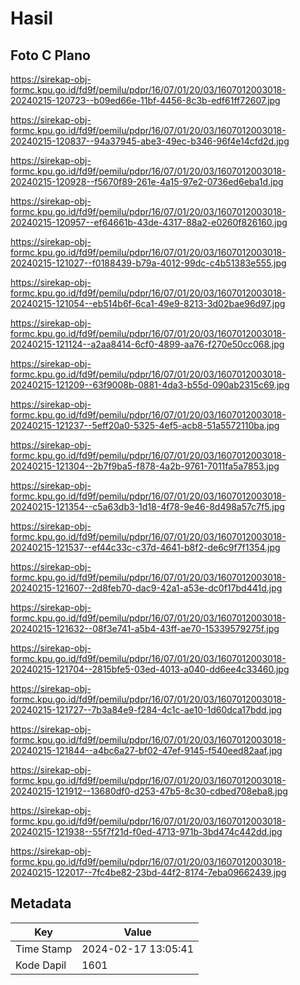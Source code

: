 # Hasil

## Foto C Plano

https://sirekap-obj-formc.kpu.go.id/fd9f/pemilu/pdpr/16/07/01/20/03/1607012003018-20240215-120723--b09ed66e-11bf-4456-8c3b-edf61ff72607.jpg

https://sirekap-obj-formc.kpu.go.id/fd9f/pemilu/pdpr/16/07/01/20/03/1607012003018-20240215-120837--94a37945-abe3-49ec-b346-96f4e14cfd2d.jpg

https://sirekap-obj-formc.kpu.go.id/fd9f/pemilu/pdpr/16/07/01/20/03/1607012003018-20240215-120928--f5670f89-261e-4a15-97e2-0736ed6eba1d.jpg

https://sirekap-obj-formc.kpu.go.id/fd9f/pemilu/pdpr/16/07/01/20/03/1607012003018-20240215-120957--ef64661b-43de-4317-88a2-e0260f826160.jpg

https://sirekap-obj-formc.kpu.go.id/fd9f/pemilu/pdpr/16/07/01/20/03/1607012003018-20240215-121027--f0188439-b79a-4012-99dc-c4b51383e555.jpg

https://sirekap-obj-formc.kpu.go.id/fd9f/pemilu/pdpr/16/07/01/20/03/1607012003018-20240215-121054--eb514b6f-6ca1-49e9-8213-3d02bae96d97.jpg

https://sirekap-obj-formc.kpu.go.id/fd9f/pemilu/pdpr/16/07/01/20/03/1607012003018-20240215-121124--a2aa8414-6cf0-4899-aa76-f270e50cc068.jpg

https://sirekap-obj-formc.kpu.go.id/fd9f/pemilu/pdpr/16/07/01/20/03/1607012003018-20240215-121209--63f9008b-0881-4da3-b55d-090ab2315c69.jpg

https://sirekap-obj-formc.kpu.go.id/fd9f/pemilu/pdpr/16/07/01/20/03/1607012003018-20240215-121237--5eff20a0-5325-4ef5-acb8-51a5572110ba.jpg

https://sirekap-obj-formc.kpu.go.id/fd9f/pemilu/pdpr/16/07/01/20/03/1607012003018-20240215-121304--2b7f9ba5-f878-4a2b-9761-7011fa5a7853.jpg

https://sirekap-obj-formc.kpu.go.id/fd9f/pemilu/pdpr/16/07/01/20/03/1607012003018-20240215-121354--c5a63db3-1d18-4f78-9e46-8d498a57c7f5.jpg

https://sirekap-obj-formc.kpu.go.id/fd9f/pemilu/pdpr/16/07/01/20/03/1607012003018-20240215-121537--ef44c33c-c37d-4641-b8f2-de6c9f7f1354.jpg

https://sirekap-obj-formc.kpu.go.id/fd9f/pemilu/pdpr/16/07/01/20/03/1607012003018-20240215-121607--2d8feb70-dac9-42a1-a53e-dc0f17bd441d.jpg

https://sirekap-obj-formc.kpu.go.id/fd9f/pemilu/pdpr/16/07/01/20/03/1607012003018-20240215-121632--08f3e741-a5b4-43ff-ae70-15339579275f.jpg

https://sirekap-obj-formc.kpu.go.id/fd9f/pemilu/pdpr/16/07/01/20/03/1607012003018-20240215-121704--2815bfe5-03ed-4013-a040-dd6ee4c33460.jpg

https://sirekap-obj-formc.kpu.go.id/fd9f/pemilu/pdpr/16/07/01/20/03/1607012003018-20240215-121727--7b3a84e9-f284-4c1c-ae10-1d60dca17bdd.jpg

https://sirekap-obj-formc.kpu.go.id/fd9f/pemilu/pdpr/16/07/01/20/03/1607012003018-20240215-121844--a4bc6a27-bf02-47ef-9145-f540eed82aaf.jpg

https://sirekap-obj-formc.kpu.go.id/fd9f/pemilu/pdpr/16/07/01/20/03/1607012003018-20240215-121912--13680df0-d253-47b5-8c30-cdbed708eba8.jpg

https://sirekap-obj-formc.kpu.go.id/fd9f/pemilu/pdpr/16/07/01/20/03/1607012003018-20240215-121938--55f7f21d-f0ed-4713-971b-3bd474c442dd.jpg

https://sirekap-obj-formc.kpu.go.id/fd9f/pemilu/pdpr/16/07/01/20/03/1607012003018-20240215-122017--7fc4be82-23bd-44f2-8174-7eba09662439.jpg


## Metadata

| Key        | Value               |
| ---------- | ------------------- |
| Time Stamp | 2024-02-17 13:05:41 |
| Kode Dapil | 1601                |



